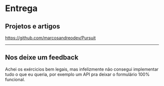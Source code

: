 # Entrega

## Projetos e artigos

https://github.com/marcosandreodev/Pursuit

---

## Nos deixe um feedback

Achei os exércicios bem legais, mas infelizmente não consegui implementar tudo o que eu queria, por exemplo um API pra deixar o formulário 100% funcional.

